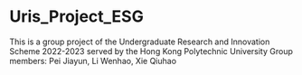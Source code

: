 # Uris_Project_ESG
This is a group project of the Undergraduate Research and Innovation Scheme 2022-2023 served by the Hong Kong Polytechnic University
Group members: Pei Jiayun, Li Wenhao, Xie Qiuhao
